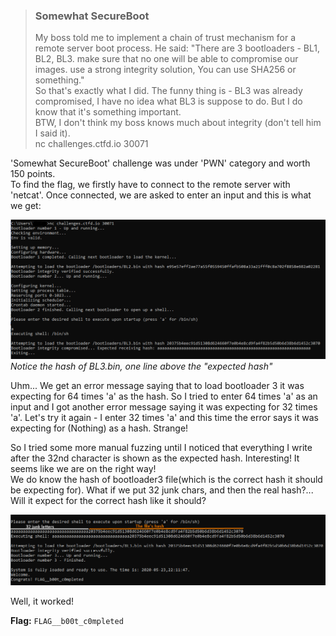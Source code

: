 > ### Somewhat SecureBoot
> My boss told me to implement a chain of trust mechanism for a remote server boot process. He said: "There are 3 bootloaders - BL1, BL2, BL3. make sure that no one will be able to compromise our images. use a strong integrity solution, You can use SHA256 or something."  
> So that's exactly what I did. The funny thing is - BL3 was already compromised, I have no idea what BL3 is suppose to do. But I do know that it's something important.  
> BTW, I don't think my boss knows much about integrity (don't tell him I said it).  
> nc challenges.ctfd.io 30071


'Somewhat SecureBoot' challenge was under 'PWN' category and worth 150 points.  
To find the flag, we firstly have to connect to the remote server with 'netcat'. Once connected, we are asked to enter an input and this is what we get:

![Output upon connection](/Matrix/Somewhat_SecureBoot/images/connection.png)  
_Notice the hash of BL3.bin, one line above the "expected hash"_

Uhm... We get an error message saying that to load bootloader 3 it was expecting for 64 times 'a' as the hash. So I tried to enter 64 times 'a' as an input and I got another error message saying it was expecting for 32 times 'a'. Let's try it again - I enter 32 times 'a' and this time the error says it was expecting for (Nothing) as a hash. Strange!

So I tried some more manual fuzzing until I noticed that everything I write after the 32nd character is shown as the expected hash. Interesting! It seems like we are on the right way!  
We do know the hash of bootloader3 file(which is the correct hash it should be expecting for). What if we put 32 junk chars, and then the real hash?... Will it expect for the correct hash like it should?

![Output with flag](/Matrix/Somewhat_SecureBoot/images/bootloader3.png)  

Well, it worked! 

__Flag:__ `FLAG__b00t_c0mpleted`
